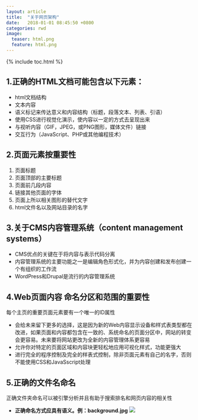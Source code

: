 ```yaml
---
layout: article
title:  "关于网页架构"
date:   2018-01-01 08:45:50 +0800
categories: rwd
image:
  teaser: html.png
  feature: html.png
---
```

{% include toc.html %}

## 1.正确的HTML文档可能包含以下元素：

- html文档结构
- 文本内容
- 语义标记来传达意义和内容结构（标题，段落文本、列表、引语）
- 使用CSS进行视觉化演示，使内容以一定的方式去呈现出来
- 与视听内容（GIF，JPEG，或PNG图形，媒体文件）链接
- 交互行为（JavaScript、PHP或其他编程技术）

## 2.页面元素按重要性

1. 页面标题
1. 页面顶部的主要标题
1. 页面前几段内容
1. 链接其他页面的字体
1. 页面上所以相关图形的替代文字
1. html文件名以及网站目录的名字

## 3.关于CMS内容管理系统（content management systems）

- CMS优点的关键在于将内容与表示代码分离
- 内容管理系统的主要功能之一是编辑角色形式化，并为内容创建和发布创建一个有组织的工作流
- WordPress和Drupal是流行的内容管理系统

## 4.Web页面内容 命名分区和范围的重要性

每个主页的重要页面元素要有一个唯一的ID属性
- 会给未来留下更多的选择，这是因为新的Web内容显示设备和样式表类型都在改进，如果页面和内容都包含在一致的、系统命名的页面分区中，网站的转变会更容易。未来要将网站更改为全新的内容管理体系更容易
- 允许你对特定的页面区域和内容块更轻松地应用可视化样式，功能更强大
- 进行完全的程序控制及完全的样表式控制，除非页面元素有自己的名字，否则不能使用CSS和JavaSscript处理

## 5.正确的文件名命名

正确文件夹命名可以被引擎分析并且有助于搜索排名和网页内容的相关性
- **正确命名方式应具有语义。例：background.jpg**
![](https://i.loli.net/2018/01/01/5a4a1319f081e.png)